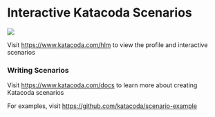 # Interactive Katacoda Scenarios

[![](http://shields.katacoda.com/katacoda/hlm/count.svg)](https://www.katacoda.com/hlm "Get your profile on Katacoda.com")

Visit https://www.katacoda.com/hlm to view the profile and interactive scenarios

### Writing Scenarios
Visit https://www.katacoda.com/docs to learn more about creating Katacoda scenarios

For examples, visit https://github.com/katacoda/scenario-example
